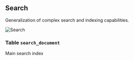 Search
---------------------------------------

Generalization of complex search and indexing capabilities.

![Search](dist/erm-shopware-core-framework-search.svg)


### Table `search_document`

Main search index


